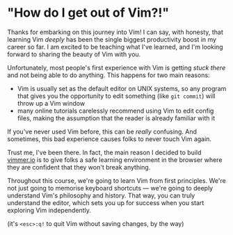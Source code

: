 # "How do I get out of Vim?!"

Thanks for embarking on this journey into Vim! I can say, with honesty, that learning Vim _deeply_ has been the single biggest productivity boost in my career so far. I am excited to be teaching what I've learned, and I'm looking forward to sharing the beauty of Vim with you.

Unfortunately, most people's first experience with Vim is getting _stuck there_ and not being able to do anything. This happens for two main reasons:
- Vim is usually set as the default editor on UNIX systems, so any program that gives you the opportunity to edit something (like `git commit`) will throw up a Vim window
- many online tutorials carelessly recommend using Vim to edit config files, making the assumption that the reader is already familiar with it

If you've never used Vim before, this can be _really_ confusing. And sometimes, this bad experience causes folks to never touch Vim again.

Trust me, I've been there. In fact, the main reason I decided to build [vimmer.io](https://vimmer.io) is to give folks a safe learning environment in the browser where they are confident that they won't break anything.

Throughout this course, we're going to learn Vim from first principles. We're not just going to memorise keyboard shortcuts — we're going to deeply understand Vim's philosophy and history. That way, you can truly understand the editor, which sets you up for success when you start exploring Vim independently.

(it's `<esc>:q!` to quit Vim without saving changes, by the way)
